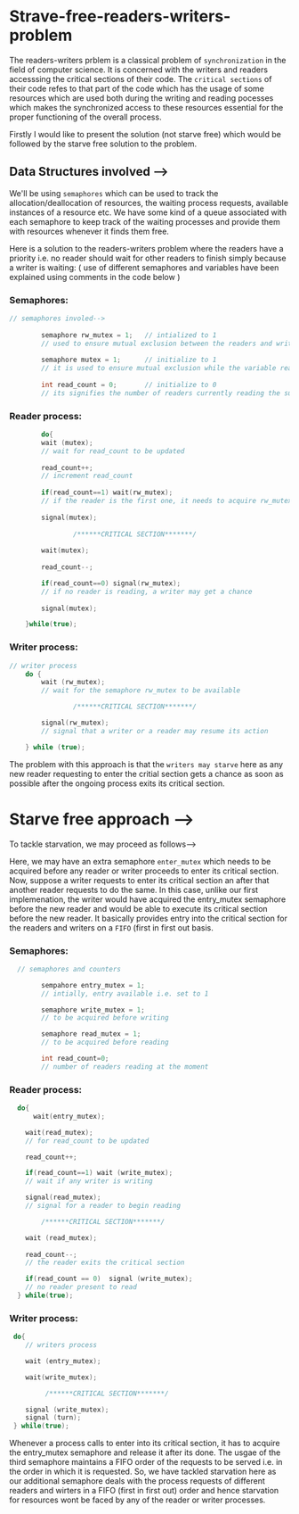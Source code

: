 # Strave-free-readers-writers-problem

The readers-writers prblem is a classical problem of `synchronization` in the field of computer science. It is concerned with the writers and readers accesssing the critical sections of their code. The `critical sections` of their code refes to that part of the code which has the usage of some resources which are used both during the writing and reading pocesses which makes the synchronized access to these resources essential for the proper functioning of the overall process. 

Firstly I would like to present the solution (not starve free) which would be followed by the starve free solution to the problem.

## Data Structures involved -->

We'll be using `semaphores` which can be used to track the allocation/deallocation of resources, the waiting process requests, available instances of a resource etc. We have some kind of a queue associated with each semaphore to keep track of the waiting processes and provide them with resources whenever it finds them free. 

Here is a solution to the readers-writers problem where the readers have a priority i.e. no reader should wait for other readers to finish simply because a writer is waiting: ( use of different semaphores and variables have been explained using comments in the code below )

### Semaphores:
```cpp
// semaphores involed-->
        
        semaphore rw_mutex = 1;   // intialized to 1
        // used to ensure mutual exclusion between the readers and writer processes
        
        semaphore mutex = 1;      // initialize to 1
        // it is used to ensure mutual exclusion while the variable read_count gets updated
        
        int read_count = 0;       // initialize to 0
        // its signifies the number of readers currently reading the subject 
```

### Reader process:
```cpp
        do{
        wait (mutex);
        // wait for read_count to be updated
        
        read_count++;
        // increment read_count
        
        if(read_count==1) wait(rw_mutex);
        // if the reader is the first one, it needs to acquire rw_mutex to start reading 
        
        signal(mutex);
        
                /******CRITICAL SECTION*******/
        
        wait(mutex);
        
        read_count--;

        if(read_count==0) signal(rw_mutex);
        // if no reader is reading, a writer may get a chance
        
        signal(mutex);

    }while(true);
```

### Writer process:
```cpp
// writer process
    do {
        wait (rw_mutex); 
        // wait for the semaphore rw_mutex to be available

                /******CRITICAL SECTION*******/

        signal(rw_mutex);
        // signal that a writer or a reader may resume its action

    } while (true);
```



The problem with this approach is that the `writers may starve` here as any new reader requesting to enter the critial section gets a chance as soon as possible after the ongoing process exits its critical section.



# Starve free approach -->

To tackle starvation, we may proceed as follows-->

Here, we may have an extra semaphore `enter_mutex` which needs to be acquired before any reader or writer proceeds to enter its critical section. Now, suppose a writer requests to enter its critical section an after that another reader requests to do the same. In this case, unlike our first implemenation, the writer would have acquired the entry_mutex semaphore before the new reader and would be able to execute its critical section before the new reader. It basically provides entry into the critical section for the readers and writers on a `FIFO` (first in first out basis.

### Semaphores:

```cpp
  // semaphores and counters

        sempahore entry_mutex = 1; 
        // intially, entry available i.e. set to 1

        semaphore write_mutex = 1;
        // to be acquired before writing

        semaphore read_mutex = 1;
        // to be acquired before reading

        int read_count=0;
        // number of readers reading at the moment
```

### Reader process:

```cpp
  do{
      wait(entry_mutex);

    wait(read_mutex);
    // for read_count to be updated

    read_count++;

    if(read_count==1) wait (write_mutex);
    // wait if any writer is writing

    signal(read_mutex);
    // signal for a reader to begin reading

        /******CRITICAL SECTION*******/

    wait (read_mutex);
    
    read_count--;
    // the reader exits the critical section

    if(read_count == 0)  signal (write_mutex);
    // no reader present to read
  } while(true);
```

### Writer process:

```cpp
 do{
    // writers process

    wait (entry_mutex);

    wait(write_mutex);

         /******CRITICAL SECTION*******/

    signal (write_mutex);
    signal (turn);
 } while(true);
```

Whenever a process calls to enter into its critical section, it has to acquire the entry_mutex semaphore and release it after its done. The usgae of the third semaphore maintains a FIFO order of the requests to be served i.e. in the order in which it is requested. So, we have tackled starvation here as our additional semaphore deals with the process requests of different readers and wirters in a FIFO (first in first out) order and hence starvation for resources wont be faced by any of the reader or writer processes.














